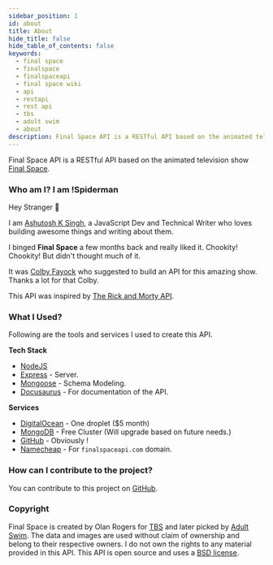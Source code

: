 ```yaml
---
sidebar_position: 1
id: about
title: About
hide_title: false
hide_table_of_contents: false
keywords:
  - final space
  - finalspace
  - finalspaceapi
  - final space wiki
  - api
  - restapi
  - rest api
  - tbs
  - adult swim
  - about
description: Final Space API is a RESTful API based on the animated television show Final Space
---
```


Final Space API is a RESTful API based on the animated television show [Final Space](https://en.wikipedia.org/wiki/Final_Space).

### Who am I? I am !Spiderman

Hey Stranger 👋

I am [Ashutosh K Singh](https://twitter.com/noharashutosh), a JavaScript Dev and Technical Writer who loves building awesome things and writing about them.

I binged **Final Space** a few months back and really liked it. Chookity! Chookity! But didn't thought much of it.

It was [Colby Fayock](https://www.colbyfayock.com/) who suggested to build an API for this amazing show. Thanks a lot for that Colby.

This API was inspired by [The Rick and Morty API](https://rickandmortyapi.com).

### What I Used?

Following are the tools and services I used to create this API.

**Tech Stack**

- [NodeJS](https://nodejs.org/en/)
- [Express](https://expressjs.com/) - Server.
- [Mongoose](https://mongoosejs.com/) - Schema Modeling.
- [Docusaurus](https://v2.docusaurus.io/) - For documentation of the API.

**Services**

- [DigitalOcean](https://m.do.co/c/209c5b75f34f) - One droplet (\$5 month)
- [MongoDB](https://www.mongodb.com/) - Free Cluster (Will upgrade based on future needs.)
- [GitHub](https://github.com/lelouchB/final-space-api) - Obviously !
- [Namecheap](https://www.namecheap.com/) - For `finalspaceapi.com` domain.

### How can I contribute to the project?

You can contribute to this project on [GitHub](https://github.com/lelouchb/final-space-api).

### Copyright

Final Space is created by Olan Rogers for [TBS](https://www.tbs.com/) and later picked by [Adult Swim](https://www.adultswim.com). The data and images are used without claim of ownership and belong to their respective owners.
I do not own the rights to any material provided in this API.
This API is open source and uses a [BSD license](https://github.com/lelouchB/final-space-api/blob/main/LICENSE).
